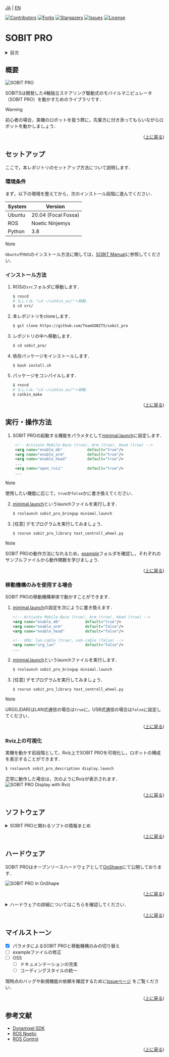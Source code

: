 <a name="readme-top"></a>

[JA](README.md) | [EN](README.en.md)

[![Contributors][contributors-shield]][contributors-url]
[![Forks][forks-shield]][forks-url]
[![Stargazers][stars-shield]][stars-url]
[![Issues][issues-shield]][issues-url]
[![License][license-shield]][license-url]

# SOBIT PRO

<!-- 目次 -->
<details>
  <summary>目次</summary>
  <ol>
    <li>
      <a href="#概要">概要</a>
    </li>
    <li>
      <a href="#環境構築">環境構築</a>
      <ul>
        <li><a href="#環境条件">環境条件</a></li>
        <li><a href="#インストール方法">インストール方法</a></li>
      </ul>
    </li>
    <li>
    　<a href="#実行・操作方法">実行・操作方法</a>
      <ul>
        <li><a href="#移動機構のみを使用する場合">移動機構のみを使用する場合</a></li>
        <li><a href="#Rviz上の可視化">Rviz上の可視化</a></li>
      </ul>
    </li>
    <li>
    　<a href="#ソフトウェア">ソフトウェア</a>
      <ul>
        <li><a href="#ジョイントコントローラ">ジョイントコントローラ</a></li>
        <li><a href="#ホイルコントローラ">ホイルコントローラ</a></li>
      </ul>
    </li>
    <li>
    　<a href="#ハードウェア">ハードウェア</a>
      <ul>
        <li><a href="#パーツのダウンロード方法">パーツのダウンロード方法</a></li>
        <li><a href="#ロボットの組み立て">ロボットの組み立て</a></li>
        <li><a href="#ロボットの特徴">ロボットの特徴</a></li>
        <li><a href="#部品リスト（BOM）">部品リスト（BOM）</a></li>
      </ul>
    </li>
    <li><a href="#マイルストーン">マイルストーン</a></li>
    <!-- <li><a href="#contributing">Contributing</a></li> -->
    <!-- <li><a href="#license">License</a></li> -->
    <li><a href="#参考文献">参考文献</a></li>
  </ol>
</details>



<!-- レポジトリの概要 -->
## 概要

![SOBIT PRO](sobit_pro/docs/img/sobit_pro.png)

SOBITSは開発した4輪独立ステアリング駆動式のモバイルマニピュレータ（SOBIT PRO）を動かすためのライブラリです．

> [!WARNING]
> 初心者の場合，実機のロボットを扱う際に，先輩方に付き添ってもらいながらロボットを動かしましょう．

<p align="right">(<a href="#readme-top">上に戻る</a>)</p>



<!-- セットアップ -->
## セットアップ

ここで，本レポジトリのセットアップ方法について説明します．

### 環境条件

まず，以下の環境を整えてから，次のインストール段階に進んでください．

| System  | Version |
| ------------- | ------------- |
| Ubuntu | 20.04 (Focal Fossa) |
| ROS | Noetic Ninjemys |
| Python | 3.8 |

> [!NOTE]
> `Ubuntu`や`ROS`のインストール方法に関しては，[SOBIT Manual](https://github.com/TeamSOBITS/sobits_manual#%E9%96%8B%E7%99%BA%E7%92%B0%E5%A2%83%E3%81%AB%E3%81%A4%E3%81%84%E3%81%A6)に参照してください．

### インストール方法

1. ROSの`src`フォルダに移動します．
   ```sh
   $ roscd
   # もしくは，"cd ~/catkin_ws/"へ移動．
   $ cd src/
   ```
2. 本レポジトリをcloneします．
   ```sh
   $ git clone https://github.com/TeamSOBITS/sobit_pro
   ```
3. レポジトリの中へ移動します．
   ```sh
   $ cd sobit_pro/
   ```
4. 依存パッケージをインストールします．
   ```sh
   $ bash install.sh
   ```
5. パッケージをコンパイルします．
   ```sh
   $ roscd
   # もしくは，"cd ~/catkin_ws/"へ移動．
   $ catkin_make
   ```

<p align="right">(<a href="#readme-top">上に戻る</a>)</p>



<!-- 実行・操作方法 -->
## 実行・操作方法

1. SOBIT PROの起動する機能をパラメタとして[minimal.launch](sobit_pro_bringup/launch/minimal.launch)に設定します．
   ```xml
    <!-- Activate Mobile-Base (true), Arm (true), Head (true) -->
    <arg name="enable_mb"           default="true"/>
    <arg name="enable_arm"          default="true"/>
    <arg name="enable_head"         default="true"/>
    ...
    <arg name="open_rviz"           default="true"/>
    ...
   ```
> [!NOTE]
> 使用したい機能に応じて，`true`か`false`かに書き換えてください．

2. [minimal.launch](sobit_pro_bringup/launch/minimal.launch)というlaunchファイルを実行します．
   ```sh
   $ roslaunch sobit_pro_bringup minimal.launch
   ```
3. [任意] デモプログラムを実行してみましょう．
   ```sh
   $ rosrun sobit_pro_library test_controll_wheel.py
   ```

> [!NOTE]
> SOBIT PROの動作方法になれるため，[example](sobit_pro_library/example/)フォルダを確認し，それぞれのサンプルファイルから動作関数を学びましょう．

<p align="right">(<a href="#readme-top">上に戻る</a>)</p>


### 移動機構のみを使用する場合

SOBIT PROの移動機構単体で動かすことができます．

1. [minimal.launch](sobit_pro_bringup/launch/minimal.launch)の設定を次にように書き換えます．
    ```xml
    <!-- Activate Mobile-Base (true), Arm (true), Head (true) -->
    <arg name="enable_mb"           default="true"/>
    <arg name="enable_arm"          default="false"/>
    <arg name="enable_head"         default="false"/>

    <!-- URG: lan-cable (true), usb-cable (false) -->
    <arg name="urg_lan"             default="false"/>
    ...
    ```
2. [minimal.launch](sobit_pro_bringup/launch/minimal.launch)というlaunchファイルを実行します．
    ```sh
    $ roslaunch sobit_pro_bringup minimal.launch
    ```
3. [任意] デモプログラムを実行してみましょう．
    ```sh
    $ rosrun sobit_pro_library test_controll_wheel.py
    ```

> [!NOTE]
> URG(LiDAR)はLAN式通信の場合は`true`に，USB式通信の場合は`false`に設定してください．

<p align="right">(<a href="#readme-top">上に戻る</a>)</p>


### Rviz上の可視化
実機を動かす前段階として，Rviz上でSOBIT PROを可視化し，ロボットの構成を表示することができます．

```sh
$ roslaunch sobit_pro_description display.launch
```

正常に動作した場合は，次のようにRvizが表示されます．
![SOBIT PRO Display with Rviz](sobit_pro/docs/img/sobit_pro_display.png)

<p align="right">(<a href="#readme-top">上に戻る</a>)</p>


## ソフトウェア
<details>
<summary>SOBIT PROと関わるソフトの情報まとめ</summary>


### ジョイントコントローラ
SOBIT_PROのパンチルト機構とマニピュレータを動かすための情報まとめです．

<p align="right">(<a href="#readme-top">上に戻る</a>)</p>


#### 動作関数
1.  `moveToPose()` : 決められたポーズに動かします．
    ```cpp
    bool moveToPose(
        const std::string& pose_name,               // ポーズ名
        const double sec = 5.0                      // 動作時間 [s]
        bool is_sleep = true                        // 回転後に待機するかどうか
    );
    ```
> [!NOTE]
> 既存のポーズは[sobit_pro_pose.yaml](sobit_pro_library/config/sobit_pro_pose.yaml)に確認でいます．ポーズの作成方法については[ポーズの設定方法](#ポーズの設定方法)をご参照ください．

1.  `moveAllJoint()` : 指定されたジョイントを任意の角度も動かします．
    ```cpp
    bool sobit::SobitProJointController::moveJoint (
        const double arm_shoulder_tilt_joint,       // 回転角度 [rad]
        const double arm_elbow_upper_tilt_joint,    // 回転角度 [rad]
        const double arm_elbow_lower_tilt_joint,    // 回転角度 [rad]
        const double arm_elbow_lower_pan_joint,     // 回転角度 [rad]
        const double arm_wrist_tilt_joint,          // 回転角度 [rad]
        const double gripper_joint,                 // 回転角度 [rad]
        const double head_pan_joint,                // 回転角度 [rad]
        const double head_tilt_joint,               // 回転角度 [rad]
        const double sec = 5.0,                     // 回転時間 [s]
        bool is_sleep = true                        // 回転後に待機するかどうか
    );
    ```

1.  `moveJoint()` : 指定されたジョイントを任意の角度も動かします．
    ```cpp
    bool sobit::SobitProJointController::moveJoint (
        const Joint joint_num,                      // ジョイント名 (定数名)
        const double rad,                           // 回転角度 [rad]
        const double sec = 5.0,                     // 回転時間 [s]
        bool is_sleep = true                        // 回転後に待機するかどうか
    );
    ```
> [!NOTE]
> `ジョイント名`は[ジョイント名](#ジョイント名)をご確認ください．
 
1.  `moveArm()` : アームの関節を任意の角度に動かします．
    ```cpp
    bool sobit::SobitProJointController::moveArm(
        const double arm_shoulder_tilt_joint,       // ARM_SHOULDER_TILT_JOINTの回転角度 [rad]
        const double arm_elbow_upper_tilt_joint,    // ARM_ELBOW_UPPER_TILT_JOINTの回転角度 [rad]
        const double arm_elbow_lower_tilt_joint,    // ARM_ELBOW_LOWER_TILT_JOINTの回転角度 [rad]
        const double arm_elbow_lower_pan_joint,     // ARM_ELBOW_LOWER_PAN_JOINTの回転角度 [rad]
        const double arm_wrist_tilt_joint,          // ARM_WRIST_TILT_JOINTの回転角度 [rad]
        const double sec = 5.0,                     // 回転時間 [s]
        bool is_sleep = true                        // 回転後に待機するかどうか
    );
    ```

1.  `moveHeadPanTilt()` : パンチルト機構を任意の角度に動かす
    ```cpp
    bool sobit::SobitProJointController::moveHeadPanTilt(
        const double head_camera_pan,               // パンの回転角度 [rad]
        const double head_camera_tilt,              // チルトの回転角度 [rad]
        const double sec = 5.0,                     // 移動時間 [s]
        bool is_sleep = true                        // 回転後に待機するかどうか
    );
    ```

1.  `moveGripperToTargetCoord()` : ハンドをxyz座標に動かします（把持モード）．
    ```cpp
    bool sobit::SobitProJointController::moveGripperToTargetCoord(
        const double target_pos_x,                  // 把持目的地のx [m]
        const double target_pos_y,                  // 把持目的地のy [m]
        const double target_pos_z,                  // 把持目的地のz [m]
        const double shift_x,                       // xyz座標のx軸をシフトする [m]
        const double shift_y,                       // xyz座標のy軸をシフトする [m]
        const double shift_z                        // xyz座標のz軸をシフトする [m]
        const double sec = 5.0,                     // 移動時間 [s]
        bool is_sleep = true                        // 回転後に待機するかどうか
    );
    ```

1.  `moveGripperToTargetTF()` : ハンドをtf名に動かします（把持モード）．
    ```cpp
    bool sobit::SobitProJointController::moveGripperToTargetTF(
        const std::string& target_name,             // 把持目的tf名
        const double shift_x,                       // xyz座標のx軸をシフトする [m]
        const double shift_y,                       // xyz座標のy軸をシフトする [m]
        const double shift_z                        // xyz座標のz軸をシフトする [m]
        const double sec = 5.0,                     // 移動時間 [s]
        bool is_sleep = true                        // 回転後に待機するかどうか
    );
    ```

1.  `moveGripperToPlaceCoord()` : ハンドをxyz座標に動かします（配置モード）．
    ```cpp
    bool sobit::SobitProJointController::moveGripperToPlaceCoord(
        const double target_pos_x,                  // 配置目的地のx [m]
        const double target_pos_y,                  // 配置目的地のx [m]
        const double target_pos_z,                  // 配置目的地のx [m]
        const double shift_x,                       // xyz座標のx軸をシフトする [m]
        const double shift_y,                       // xyz座標のy軸をシフトする [m]
        const double shift_z                        // xyz座標のz軸をシフトする [m]
        const double sec = 5.0,                     // 移動時間 [s]
        bool is_sleep = true                        // 回転後に待機するかどうか
    ); 
    ```

1.  `moveGripperToPlaceTF()` : ハンドをtf名に動かします（配置モード）．
    ```cpp
    bool sobit::SobitProJointController::moveGripperToPlaceTF(
        const std::string& target_name,             // 配置目的tf名
        const double shift_x,                       // xyz座標のx軸をシフトする [m]
        const double shift_y,                       // xyz座標のy軸をシフトする [m]
        const double shift_z                        // xyz座標のz軸をシフトする [m]
        const double sec = 5.0,                     // 移動時間 [s]
        bool is_sleep = true                        // 回転後に待機するかどうか
    );
    ```

1.  `graspDecision()` : 定めた範囲内の電流値を超えた場合，把持判定を返す．
    ```cpp
    bool sobit::SobitProJointController::graspDecision(
        const int min_curr = 300,                   // 最小電流値
        const int max_curr = 1000                   // 最大電流値
    );
    ```

1.  `placeDecision()` : 定めた範囲内の電流値を超えた場合，配置判定を返す．
    ```cpp
    bool sobit::SobitProJointController::placeDecision(
        const int min_curr = 500,                   // 最小電流値
        const int max_curr = 1000                   // 最大電流値
    );
    ```

<p align="right">(<a href="#readme-top">上に戻る</a>)</p>


#### ジョイント名
SOBIT PROのジョイント名とその定数名を以下の通りです．


| ジョイント番号 | ジョイント名 | ジョイント定数名 |
| :---: | --- | --- |
| 0 | arm_shoulder_1_tilt_joint | ARM_SHOULDER_1_TILT_JOINT |
| 1 | arm_shoulder_2_tilt_joint | ARM_SHOULDER_2_TILT_JOINT |
| 2 | arm_elbow_upper_1_tilt_joint | ARM_ELBOW_UPPER_1_TILT_JOINT |
| 3 | arm_elbow_upper_2_tilt_joint | ARM_ELBOW_UPPER_2_TILT_JOINT |
| 4 | arm_elbow_lower_tilt_joint | ARM_ELBOW_LOWER_TILT_JOINT |
| 5 | arm_elbow_lower_pan_joint | ARM_ELBOW_LOWER_PAN_JOINT |
| 6 | arm_wrist_tilt_joint | ARM_WRIST_TILT_JOINT |
| 7 | hand_joint | HAND_JOINT |
| 8 | head_pan_joint | HEAD_PAN_JOINT |
| 9 | head_tilt_joint | HEAD_TILT_JOINT |

<p align="right">(<a href="#readme-top">上に戻る</a>)</p>


#### ポーズの設定方法
[sobit_pro_pose.yaml](sobit_pro_library/config/sobit_pro_pose.yaml)というファイルでポーズの追加・編集ができます．以下のようなフォーマットになります．

```yaml
sobit_pro_pose:
        - { 
        pose_name: "pose_name",
        arm_shoulder_1_tilt_joint: 1.57,
        arm_elbow_upper_1_tilt_joint: 1.57,
        arm_elbow_lower_tilt_joint: 0.0,
        arm_elbow_lower_pan_joint: -1.57,
        arm_wrist_tilt_joint: -1.57,
        hand_joint: 0.0,
        head_pan_joint: 0.0,
        head_tilt_joint: 0.0
    }
    ...
```  

### ホイルコントローラ
SOBIT PROの移動機構を動かすための情報まとめです．

<p align="right">(<a href="#readme-top">上に戻る</a>)</p>


#### 動作関数
1.  `controlWheelLinear()` : 並進（直進移動・斜め移動・横移動）を移動させます．
    ```cpp
    bool sobit::SobitProWheelController::controlWheelLinear (
        const double distance_x,                    // x方向への直進移動距離 [m]
        const double distance_y,                    // y方向への直進移動距離 [m]
    )
    ```  
2.  `controlWheelRotateRad()` : 回転運動を行う(弧度法：Radian)
    ```cpp
    bool sobit::SobitProWheelController::controlWheelRotateRad (
        const double angle_rad,                     // 中心回転角度 [rad]
    )
    ```  
3.  `controlWheelRotateDeg()` : 回転運動を行う(度数法：Degree)
    ```cpp
    bool sobit::SobitProWheelController::controlWheelRotateDeg ( 
        const double angle_deg,                     // 中心回転角度 (deg)
    )
    ```

</details>

<p align="right">(<a href="#readme-top">上に戻る</a>)</p>


## ハードウェア
SOBIT PROはオープンソースハードウェアとして[OnShape](https://cad.onshape.com/documents/4acbecde07fba120a62ec033/w/c6217b66947274dee4e8f911/e/c2e5c16292d7dfc11ee3cc01?renderMode=0&uiState=654a13b8711fc82bedc118e2)にて公開しております．

![SOBIT PRO in OnShape](sobit_pro/docs/img/sobit_pro_onshape.png)

<p align="right">(<a href="#readme-top">上に戻る</a>)</p>


<details>
<summary>ハードウェアの詳細についてはこちらを確認してください．</summary>

### パーツのダウンロード方法

1. Onshapeにアクセスしましょう．

    > [!NOTE]
    > ファイルをダウンロードするために，`OnShape`のアカウントを作成する必要がありません．ただし，本ドキュメント全体をコピする場合，アカウントの作成を推薦します．

1. `Instances`の中にパーツを右クリックで選択します．
1. 一覧が表示され，`Export`ブタンを押してください．
1. 表示されたウィンドウの中に，`Format`という項目があります．`STEP`を選択してください．
1. 最後に，青色の`Export`ボタンを押してダウンロードが開始されます．

<p align="right">(<a href="#readme-top">上に戻る</a>)</p>


### ロボットの組み立て
TBD

<p align="right">(<a href="#readme-top">上に戻る</a>)</p>


### ロボットの特徴
| 項目 | 詳細 |
| --- | --- |
| 最大直進速度 | 0.7[m/s] |
| 最大回転速度 | 0.229[rad/s] |
| 最大ペイロード | 0.35[kg] |
| サイズ (長さx幅x高さ) | 450x450x1250[mm] |
| 重量 | 16[kg] |
| リモートコントローラ | PS3/PS4 |
| LiDAR | UST-20LX |
| RGB-D | Azure Kinect DK (頭部)，RealSense D405 (アーム) |
| IMU | LSM6DSMUS |
| スピーカー | モノラルスピーカー |
| マイク | コンデンサーマイク |
| アクチュエータ (アーム) | 2 x XM540-W150, 6 x XM430-W320 |
| アクチュエータ (移動機構) | 4 x XM430-W320, 4 x XM430-W210 |
| 電源 | 2 x Makita 6.0Ah 18V |
| PC接続 | USB |

<p align="right">(<a href="#readme-top">上に戻る</a>)</p>


### 部品リスト（BOM）

| 部品 | 型番 | 個数 | 購入先 |
| --- | --- | --- | --- |
| --- | --- | 1 | [link]() |
| --- | --- | 1 | [link]() |
| --- | --- | 1 | [link]() |
| --- | --- | 1 | [link]() |
| --- | --- | 1 | [link]() |
| --- | --- | 1 | [link]() |
| --- | --- | 1 | [link]() |
| --- | --- | 1 | [link]() |
| --- | --- | 1 | [link]() |
| --- | --- | 1 | [link]() |
| --- | --- | 1 | [link]() |
| --- | --- | 1 | [link]() |
| --- | --- | 1 | [link]() |

</details>

<p align="right">(<a href="#readme-top">上に戻る</a>)</p>


<!-- マイルストーン -->
## マイルストーン

- [x] パラメタによるSOBIT PROと移動機構のみの切り替え
- [ ] exampleファイルの修正
- [ ] OSS
    - [ ] ドキュメンテーションの充実
    - [ ] コーディングスタイルの統一

現時点のバッグや新規機能の依頼を確認するために[Issueページ][license-url] をご覧ください．

<p align="right">(<a href="#readme-top">上に戻る</a>)</p>


<!-- CONTRIBUTING -->
<!-- ## Contributing

Contributions are what make the open source community such an amazing place to learn, inspire, and create. Any contributions you make are **greatly appreciated**.

If you have a suggestion that would make this better, please fork the repo and create a pull request. You can also simply open an issue with the tag "enhancement".
Don't forget to give the project a star! Thanks again!

1. Fork the Project
2. Create your Feature Branch (`git checkout -b feature/AmazingFeature`)
3. Commit your Changes (`git commit -m 'Add some AmazingFeature'`)
4. Push to the Branch (`git push origin feature/AmazingFeature`)
5. Open a Pull Request

<p align="right">(<a href="#readme-top">上に戻る</a>)</p> -->



<!-- LICENSE -->
<!-- ## License

Distributed under the MIT License. See `LICENSE.txt` for more NOTErmation.

<p align="right">(<a href="#readme-top">上に戻る</a>)</p> -->



<!-- 参考文献 -->
## 参考文献

* [Dynamixel SDK](https://emanual.robotis.com/docs/en/software/dynamixel/dynamixel_sdk/overview/)
* [ROS Noetic](http://wiki.ros.org/noetic)
* [ROS Control](http://wiki.ros.org/ros_control)

<p align="right">(<a href="#readme-top">上に戻る</a>)</p>



<!-- MARKDOWN LINKS & IMAGES -->
<!-- https://www.markdownguide.org/basic-syntax/#reference-style-links -->
[contributors-shield]: https://img.shields.io/github/contributors/TeamSOBITS/sobit_pro.svg?style=for-the-badge
[contributors-url]: https://github.com/TeamSOBITS/sobit_pro/graphs/contributors
[forks-shield]: https://img.shields.io/github/forks/TeamSOBITS/sobit_pro.svg?style=for-the-badge
[forks-url]: https://github.com/TeamSOBITS/sobit_pro/network/members
[stars-shield]: https://img.shields.io/github/stars/TeamSOBITS/sobit_pro.svg?style=for-the-badge
[stars-url]: https://github.com/TeamSOBITS/sobit_pro/stargazers
[issues-shield]: https://img.shields.io/github/issues/TeamSOBITS/sobit_pro.svg?style=for-the-badge
[issues-url]: https://github.com/TeamSOBITS/sobit_pro/issues
[license-shield]: https://img.shields.io/github/license/TeamSOBITS/sobit_pro.svg?style=for-the-badge
[license-url]: https://github.com/TeamSOBITS/sobit_pro/blob/master/LICENSE